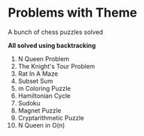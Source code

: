 # Problems with Theme
A bunch of chess puzzles solved 

**All solved using backtracking**
1. N Queen Problem 
2. The Knight's Tour Problem 
3. Rat In A Maze
4. Subset Sum
5. m Coloring Puzzle
6. Hamiltonian Cycle
7. Sudoku
8. Magnet Puzzle
9. Cryptarithmetic Puzzle
10. N Queen in O(n)
